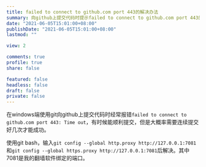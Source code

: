 ```yaml
---
title: failed to connect to github.com port 443的解决办法
summary: 向github上提交代码时提示failed to connect to github.com port 443的解决办法
date: "2021-06-05T15:01:00+08:00"
publishDate: "2021-06-05T15:01:00+08:00"
lastmod: ""

view: 2

comments: true
profile: true
share: false

featured: false
headless: false
draft: false
private: false
---
```


在windows端使用git向github上提交代码时经常报错`failed to connect to github.com port 443: Time out`，有时候能顺利提交，但是大概率需要连续提交好几次才能成功。

使用git bash，输入`git config --global http.proxy http://127.0.0.1:7081`和`git config --global https.proxy http://127.0.0.1:7081`后解决。其中7081是我的翻墙软件绑定的端口。